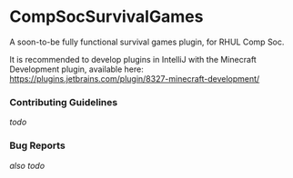 # CompSocSurvivalGames
A soon-to-be fully functional survival games plugin, for RHUL Comp Soc.

It is recommended to develop plugins in IntelliJ with the Minecraft Development plugin, available here: https://plugins.jetbrains.com/plugin/8327-minecraft-development/

### Contributing Guidelines
_todo_
### Bug Reports 
_also todo_
